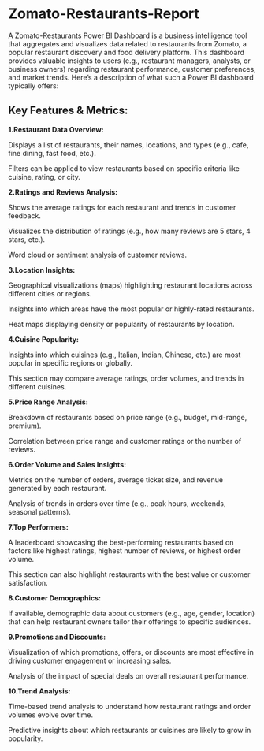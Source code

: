 # Zomato-Restaurants-Report

A Zomato-Restaurants Power BI Dashboard is a business intelligence tool that aggregates and visualizes data related to restaurants from Zomato, a popular restaurant discovery and food delivery platform. This dashboard provides valuable insights to users (e.g., restaurant managers, analysts, or business owners) regarding restaurant performance, customer preferences, and market trends. Here’s a description of what such a Power BI dashboard typically offers:

## Key Features & Metrics:

**1.Restaurant Data Overview:**

Displays a list of restaurants, their names, locations, and types (e.g., cafe, fine dining, fast food, etc.).

Filters can be applied to view restaurants based on specific criteria like cuisine, rating, or city.

**2.Ratings and Reviews Analysis:**

Shows the average ratings for each restaurant and trends in customer feedback.

Visualizes the distribution of ratings (e.g., how many reviews are 5 stars, 4 stars, etc.).

Word cloud or sentiment analysis of customer reviews.

**3.Location Insights:**

Geographical visualizations (maps) highlighting restaurant locations across different cities or regions.

Insights into which areas have the most popular or highly-rated restaurants.

Heat maps displaying density or popularity of restaurants by location.

**4.Cuisine Popularity:**

Insights into which cuisines (e.g., Italian, Indian, Chinese, etc.) are most popular in specific regions or globally.

This section may compare average ratings, order volumes, and trends in different cuisines.

**5.Price Range Analysis:**

Breakdown of restaurants based on price range (e.g., budget, mid-range, premium).

Correlation between price range and customer ratings or the number of reviews.

**6.Order Volume and Sales Insights:**

Metrics on the number of orders, average ticket size, and revenue generated by each restaurant.

Analysis of trends in orders over time (e.g., peak hours, weekends, seasonal patterns).

**7.Top Performers:**

A leaderboard showcasing the best-performing restaurants based on factors like highest ratings, highest number of reviews, or highest order volume.

This section can also highlight restaurants with the best value or customer satisfaction.

**8.Customer Demographics:**

If available, demographic data about customers (e.g., age, gender, location) that can help restaurant owners tailor their offerings to specific audiences.

**9.Promotions and Discounts:**

Visualization of which promotions, offers, or discounts are most effective in driving customer engagement or increasing sales.

Analysis of the impact of special deals on overall restaurant performance.

**10.Trend Analysis:**

Time-based trend analysis to understand how restaurant ratings and order volumes evolve over time.

Predictive insights about which restaurants or cuisines are likely to grow in popularity.
